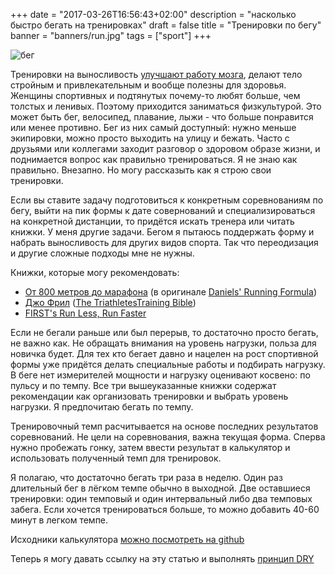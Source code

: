 +++
date = "2017-03-26T16:56:43+02:00"
description = "насколько быстро бегать на тренировках"
draft = false
title = "Тренировки по бегу"
banner = "banners/run.jpg"
tags = ["sport"]
+++

![бег](https://s3-eu-west-1.amazonaws.com/droneimg/run.jpg)

Тренировки на выносливость [улучшают работу мозга](http://www.health.harvard.edu/blog/regular-exercise-changes-brain-improve-memory-thinking-skills-201404097110), делают тело стройным и привлекательным и вообще полезны для здоровья. Женщины спортивных и подтянутых почему-то любят больше, чем толстых и ленивых. Поэтому приходится заниматься физкультурой. Это может быть бег, велосипед, плавание, лыжи - что больше понравится или менее противно. Бег из них самый доступный: нужно меньше экипировки, можно просто выходить на улицу и бежать. Часто с друзьями или коллегами заходит разговор о здоровом образе жизни, и поднимается вопрос как правильно тренироваться. Я не знаю как правильно. Внезапно. Но могу рассказыть как я строю свои тренировки.

Если вы ставите задачу подготовиться к конкретным соревнованиям по бегу, выйти на пик формы к дате совернований и специализироваться на конкретной дистанции, то придётся искать тренера или читать книжки. У меня другие задачи. Бегом я пытаюсь поддержать форму и набрать выносливость для других видов спорта. Так что переодизация и другие сложные подходы мне не нужны.

Книжки, которые могу рекомендовать:

* [От 800 метров до марафона](http://www.mann-ivanov-ferber.ru/books/sport/rovdomar/) (в оригинале [Daniels' Running Formula](https://www.amazon.com/Daniels-Running-Formula-3rd-Jack/dp/1450431836))
* [Джо Фрил](http://www.mann-ivanov-ferber.ru/books/sport/triathletestrainingbible/) ([The TriathletesTraining Bible](https://www.amazon.com/Triathletes-Training-Bible-Joe-Friel/dp/1934030198))
* [FIRST's Run Less, Run Faster](https://www.amazon.com/dp/159486649X?tag=viglink20329-20)

Если не бегали раньше или был перерыв, то достаточно просто бегать, не важно как. Не обращать внимания на уровень нагрузки, польза для новичка будет. Для тех кто бегает давно и нацелен на рост спортивной формы уже придётся делать специальные работы и подбирать нагрузку. В беге нет измерителей мощности и нагрузку оценивают косвено: по пульсу и по темпу. Все три вышеуказанные книжки содержат рекомендации как организовать тренировки и выбрать уровень нагрузки. Я предпочитаю бегать по темпу.

Тренировочный темп расчитывается на основе последних результатов соревнований. Не цели на соревнования, важна текущая форма. Сперва нужно пробежать гонку, затем ввести результат в калькулятор и использовать полученный темп для тренировок.

<div id="root"></div>
<script src="https://code.jquery.com/jquery-3.2.0.min.js" integrity="sha256-JAW99MJVpJBGcbzEuXk4Az05s/XyDdBomFqNlM3ic+I=" crossorigin="anonymous"></script>
<link rel="stylesheet" href="https://maxcdn.bootstrapcdn.com/bootstrap/3.3.7/css/bootstrap.min.css" integrity="sha384-BVYiiSIFeK1dGmJRAkycuHAHRg32OmUcww7on3RYdg4Va+PmSTsz/K68vbdEjh4u" crossorigin="anonymous">
<script src="https://maxcdn.bootstrapcdn.com/bootstrap/3.3.7/js/bootstrap.min.js" integrity="sha384-Tc5IQib027qvyjSMfHjOMaLkfuWVxZxUPnCJA7l2mCWNIpG9mGCD8wGNIcPD7Txa" crossorigin="anonymous"></script>
<script src="/js/pace_calc.js"></script>

Я полагаю, что достаточно бегать три раза в неделю. Один раз длительный бег в лёгком темпе обычно в выходной. Две оставшиеся тренировки: один темповый и один интервальный либо два темповых забега. Если хочется тренироваться больше, то можно добавить 40-60 минут в легком темпе.

Исходники калькулятора [можно посмотреть на github](https://github.com/droneru/pace_calc)

Теперь я могу давать ссылку на эту статью и выполнять [принцип DRY](https://ru.wikipedia.org/wiki/Don%E2%80%99t_repeat_yourself)

